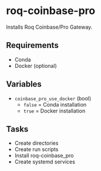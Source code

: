 # roq-coinbase-pro

Installs Roq Coinbase/Pro Gateway.

## Requirements

* Conda
* Docker (optional)

## Variables

* `coinbase_pro_use_docker` (bool)
  * `false` = Conda installation
  * `true` = Docker installation

## Tasks

* Create directories
* Create run scripts
* Install roq-coinbase_pro
* Create systemd services
